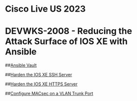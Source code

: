 # Cisco Live US 2023
# DEVWKS-2008 - Reducing the Attack Surface of IOS XE with Ansible

##[Ansible Vault](/Ansible_Vault.md)


##[Harden the IOS XE SSH Server](/Harden_SSH.md)


##[Harden the IOS XE HTTPS Server](/Hard_HTTPS.md)


##[Configure MACsec on a VLAN Trunk Port](/MACsec_PSK.md)
  
  

